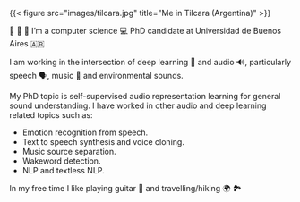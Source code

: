 ---
---
{{< figure src="images/tilcara.jpg" title="Me in Tilcara (Argentina)" >}}

:wave: :wave: :wave: I’m a computer science :computer: PhD candidate at Universidad de Buenos Aires :argentina:

I am working in the intersection of deep learning :brain: and audio :loud_sound:, particularly speech :speaking_head:, music :musical_score: and environmental sounds.

My PhD topic is self-supervised audio representation learning for general sound understanding.
I have worked in other audio and deep learning related topics such as:
* Emotion recognition from speech.
* Text to speech synthesis and voice cloning.
* Music source separation.
* Wakeword detection.
* NLP and textless NLP.

In my free time I like playing guitar :guitar: and travelling/hiking :earth_africa: :national_park: